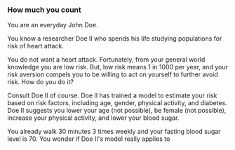 ### How much you count
You are an everyday John Doe.

You know a researcher Doe II who spends his life studying populations for risk of heart attack.

You do not want a heart attack.  Fortunately, from your general world knowledge you are low risk.
But, low risk means 1 in 1000 per year, and your risk aversion compels you to be willing to act on yourself to further avoid risk.  How do you do it?

Consult Doe II of course.  Doe II has trained a model to estimate your risk based on risk factors, including age, gender, physical activity, and diabetes.  Doe II suggests you lower your age (not possible), be female (not possible), increase your physical activity, and lower your blood sugar.

You already walk 30 minutes 3 times weekly and your fasting blood sugar level is 70.  You wonder if Doe II's model really applies to
<!--stackedit_data:
eyJoaXN0b3J5IjpbLTE5MDM0NDYzMDksLTEyMDA2NDI0Miw0MD
E5NjI5OTEsODM5MzAzMzc3XX0=
-->